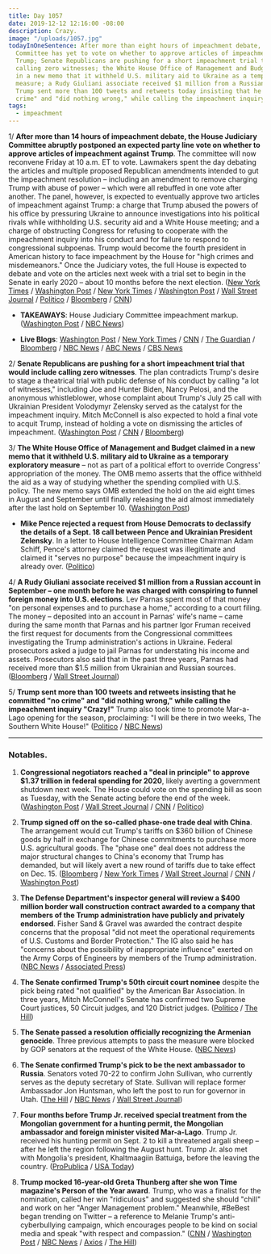 ```yaml
---
title: Day 1057
date: 2019-12-12 12:16:00 -08:00
description: Crazy.
image: "/uploads/1057.jpg"
todayInOneSentence: After more than eight hours of impeachment debate, the House Judiciary
  Committee has yet to vote on whether to approve articles of impeachment against
  Trump; Senate Republicans are pushing for a short impeachment trial that would include
  calling zero witnesses; the White House Office of Management and Budget claimed
  in a new memo that it withheld U.S. military aid to Ukraine as a temporary exploratory
  measure; a Rudy Giuliani associate received $1 million from a Russian account; and
  Trump sent more than 100 tweets and retweets today insisting that he committed "no
  crime" and "did nothing wrong," while calling the impeachment inquiry "Crazy!"
tags:
  - impeachment
---
```


1/ **After more than 14 hours of impeachment debate, the House Judiciary Committee abruptly postponed an expected party line vote on whether to approve articles of impeachment against Trump**. The committee will now reconvene Friday at 10 a.m. ET to vote. Lawmakers spent the day debating the articles and multiple proposed Republican amendments intended to gut the impeachment resolution – including an amendment to remove charging Trump with abuse of power – which were all rebuffed in one vote after another. The panel, however, is expected to eventually approve two articles of impeachment against Trump: a charge that Trump abused the powers of his office by pressuring Ukraine to announce investigations into his political rivals while withholding U.S. security aid and a White House meeting; and a charge of obstructing Congress for refusing to cooperate with the impeachment inquiry into his conduct and for failure to respond to congressional subpoenas. Trump would become the fourth president in American history to face impeachment by the House for "high crimes and misdemeanors." Once the Judiciary votes, the full House is expected to debate and vote on the articles next week with a trial set to begin in the Senate in early 2020 – about 10 months before the next election. ([New York Times](https://www.nytimes.com/2019/12/12/us/politics/trump-impeachment-judiciary.html) / [Washington Post](https://www.washingtonpost.com/news/politics/wp/2019/12/12/house-judiciary-committee-abruptly-adjourns-after-marathon-debate-will-vote-on-articles-of-impeachment-friday-morning/) / [New York Times](https://www.nytimes.com/2019/12/12/us/politics/trump-impeachment-judiciary.html) / [Washington Post](https://www.washingtonpost.com/politics/trump-impeachment-live-updates/2019/12/12/f24545e6-1cca-11ea-8d58-5ac3600967a1_story.html) / [Wall Street Journal](https://www.wsj.com/articles/judiciary-committee-debates-impeachment-ahead-of-vote-11576167160) / [Politico](https://www.politico.com/news/2019/12/12/trump-articles-of-impeachment-083429) / [Bloomberg](https://www.bloomberg.com/news/articles/2019-12-12/judiciary-panel-heads-toward-vote-on-trump-s-impeachment) / [CNN](https://www.cnn.com/2019/12/12/politics/judiciary-committee-impeachment-amendment-vote-thursday/index.html))

* **TAKEAWAYS**: House Judiciary Committee impeachment markup. ([Washington Post](https://www.washingtonpost.com/politics/2019/12/12/takeaways-impeachment-articles-markup/) / [NBC News](https://www.nbcnews.com/politics/trump-impeachment-inquiry/live-blog/impeachment-live-updates-judiciary-debates-articles-impeachment-n1100121/ncrd1100861#liveBlogHeader))

* **Live Blogs**: [Washington Post](https://www.washingtonpost.com/politics/trump-impeachment-live-updates/2019/12/12/f24545e6-1cca-11ea-8d58-5ac3600967a1_story.html) / [New York Times](https://www.nytimes.com/2019/12/12/us/politics/trump-impeachment.html) / [CNN](https://www.cnn.com/politics/live-news/impeachment-inquiry-12-12-2019/index.html) / [The Guardian](https://www.theguardian.com/us-news/live/2019/dec/12/donald-trump-news-today-impeachment-house-articles-vote-live-updates) / [Bloomberg](https://www.bloomberg.com/news/articles/2019-12-12/committee-to-debate-amendments-to-articles-impeachment-update) / [NBC News](https://www.nbcnews.com/politics/trump-impeachment-inquiry/live-blog/impeachment-live-updates-judiciary-debates-articles-impeachment-n1100121) / [ABC News](https://abcnews.go.com/Politics/house-judiciary-debates-wording-trump-impeachment-charges/story?id=67683400) / [CBS News](https://www.cbsnews.com/live-news/articles-of-impeachment-trump-house-judiciary-committee-hearing-markup-vote-live/)

2/ **Senate Republicans are pushing for a short impeachment trial that would include calling zero witnesses**. The plan contradicts Trump's desire to stage a theatrical trial with public defense of his conduct by calling "a lot of witnesses," including Joe and Hunter Biden, Nancy Pelosi, and the anonymous whistleblower, whose complaint about Trump's July 25 call with Ukrainian President Volodymyr Zelensky served as the catalyst for the impeachment inquiry. Mitch McConnell is also expected to hold a final vote to acquit Trump, instead of holding a vote on dismissing the articles of impeachment. ([Washington Post](https://www.washingtonpost.com/politics/senate-republicans-look-to-hold-short-impeachment-trial-despite-trumps-desire-for-a-raucous-show/2019/12/11/b55f7da8-1c58-11ea-9ddd-3e0321c180e7_story.html) / [CNN](https://www.cnn.com/2019/12/11/politics/mcconnell-impeachment-trial-acquittal/) / [Bloomberg](https://www.bloomberg.com/news/articles/2019-12-11/gop-senators-leaning-toward-short-impeachment-trial-for-trump))

3/ **The White House Office of Management and Budget claimed in a new memo that it withheld U.S. military aid to Ukraine as a temporary exploratory measure** – not as part of a political effort to override Congress' appropriation of the money. The OMB memo asserts that the office withheld the aid as a way of studying whether the spending complied with U.S. policy. The new memo says OMB extended the hold on the aid eight times in August and September until finally releasing the aid almost immediately after the last hold on September 10. ([Washington Post](https://www.washingtonpost.com/business/economy/in-new-legal-memo-white-house-budget-office-defends-withholding-aid-to-ukraine/2019/12/11/0caa030e-1b95-11ea-826b-14ef38a0f45f_story.html))

* **Mike Pence rejected a request from House Democrats to declassify the details of a Sept. 18 call between Pence and Ukrainian President Zelensky**. In a letter to House Intelligence Committee Chairman Adam Schiff, Pence's attorney claimed the request was illegitimate and claimed it "serves no purpose" because the impeachment inquiry is already over. ([Politico](https://www.politico.com/news/2019/12/11/pence-impeachment-declassify-testimony-083349))

4/ **A Rudy Giuliani associate received $1 million from a Russian account in September – one month before he was charged with conspiring to funnel foreign money into U.S. elections**. Lev Parnas spent most of that money "on personal expenses and to purchase a home," according to a court filing. The money – deposited into an account in Parnas' wife's name – came during the same month that Parnas and his partner Igor Fruman received the first request for documents from the Congressional committees investigating the Trump administration's actions in Ukraine. Federal prosecutors asked a judge to jail Parnas for understating his income and assets. Prosecutors also said that in the past three years, Parnas had received more than $1.5 million from Ukrainian and Russian sources. ([Bloomberg](https://www.bloomberg.com/news/articles/2019-12-11/giuliani-associate-parnas-got-1-million-from-russia-u-s-says) / [Wall Street Journal](https://www.wsj.com/articles/prosecutors-say-giuliani-associate-parnas-hid-income-should-be-detained-11576121113))

5/ **Trump sent more than 100 tweets and retweets insisting that he committed "no crime" and "did nothing wrong," while calling the impeachment inquiry "Crazy!"** Trump also took time to promote Mar-a-Lago opening for the season, proclaiming: "I will be there in two weeks, The Southern White House!" ([Politico](https://www.politico.com/news/2019/12/12/donald-trump-impeachment-083517) / [NBC News](https://www.nbcnews.com/politics/trump-impeachment-inquiry/trump-hours-vote-impeachment-vote-says-no-crime-crazy-n1100546))

---

### Notables.

1. **Congressional negotiators reached a "deal in principle" to approve $1.37 trillion in federal spending for 2020**, likely averting a government shutdown next week. The House could vote on the spending bill as soon as Tuesday, with the Senate acting before the end of the week. ([Washington Post](https://www.washingtonpost.com/powerpost/congressional-negotiators-reach-tentative-13-trillion-federal-spending-deal/2019/12/12/9629c8fa-1d23-11ea-87f7-f2e91143c60d_story.html) / [Wall Street Journal](https://www.wsj.com/articles/white-house-congress-near-spending-deal-as-deadline-approaches-11576161538) / [CNN](https://www.cnn.com/2019/12/12/politics/deal-in-principle-on-2020-spending-bills-reached/index.html) / [Politico](https://www.politico.com/news/2019/12/12/lawmakers-reach-a-bipartisan-deal-in-principle-to-fund-the-government-083826))

2. **Trump signed off on the so-called phase-one trade deal with China**. The arrangement would cut Trump's tariffs on $360 billion of Chinese goods by half in exchange for Chinese commitments to purchase more U.S. agricultural goods. The "phase one" deal does not address the major structural changes to China's economy that Trump has demanded, but will likely avert a new round of tariffs due to take effect on Dec. 15. ([Bloomberg](https://www.bloomberg.com/news/articles/2019-12-12/u-s-reaches-deal-in-principle-with-china-awaits-trump-sign-off) / [New York Times](https://www.nytimes.com/2019/12/12/business/economy/trump-china-trade-deal.html) / [Wall Street Journal](https://www.wsj.com/articles/trump-says-u-s-is-very-close-to-a-big-deal-with-china-on-trade-11576162614) / [CNN](https://www.cnn.com/2019/12/12/politics/us-china-phase-one-trade-deal/index.html) / [Washington Post](https://www.washingtonpost.com/business/2019/12/12/trump-says-trade-deal-with-china-is-very-close-just-days-ahead-tariff-deadline/))

3. **The Defense Department's inspector general will review a $400 million border wall construction contract awarded to a company that members of the Trump administration have publicly and privately endorsed**. Fisher Sand & Gravel was awarded the contract despite concerns that the proposal "did not meet the operational requirements of U.S. Customs and Border Protection." The IG also said he has "concerns about the possibility of inappropriate influence" exerted on the Army Corps of Engineers by members of the Trump administration. ([NBC News](https://www.nbcnews.com/politics/immigration/pentagon-watchdog-plans-review-award-400m-border-wall-contract-firm-n1099911) / [Associated Press](https://apnews.com/d2474701743e9cc9f7ffda888b5371e9))

4. **The Senate confirmed Trump's 50th circuit court nominee** despite the pick being rated "not qualified" by the American Bar Association. In three years, Mitch McConnell's Senate has confirmed two Supreme Court justices, 50 Circuit judges, and 120 District judges. ([Politico](https://www.politico.com/news/2019/12/12/trump-judges-mcconnell-circuit-082836) / [The Hill](https://thehill.com/blogs/floor-action/senate/474212-senate-confirms-trumps-50th-circuit-judge-despite-not-qualified))

5. **The Senate passed a resolution officially recognizing the Armenian genocide**. Three previous attempts to pass the measure were blocked by GOP senators at the request of the White House. ([NBC News](https://www.nbcnews.com/politics/congress/senate-passes-resolution-recognizing-armenian-genocide-n1100886))

6. **The Senate confirmed Trump's pick to be the next ambassador to Russia**. Senators voted 70-22 to confirm John Sullivan, who currently serves as the deputy secretary of State. Sullivan will replace former Ambassador Jon Huntsman, who left the post to run for governor in Utah. ([The Hill](https://thehill.com/homenews/senate/474318-senate-confirms-trumps-russia-ambassador) / [NBC News](https://www.nbcnews.com/politics/congress/senate-confirms-new-trump-ambassador-russia-n1100851) / [Wall Street Journal](https://www.wsj.com/articles/senate-confirms-new-u-s-envoy-to-russia-11576173685))

7. **Four months before Trump Jr. received special treatment from the Mongolian government for a hunting permit, the Mongolian ambassador and foreign minister visited Mar-a-Lago**. Trump Jr. received his hunting permit on Sept. 2 to kill a threatened argali sheep – after he left the region following the August hunt. Trump Jr. also met with Mongolia's president, Khaltmaagiin Battuiga, before the leaving the country. ([ProPublica](https://www.propublica.org/article/trump-inc-podcast-donald-trump-jr-went-to-mongolia-got-special-treatment-from-the-government-and-killed-an-endangered-sheep) / [USA Today](https://www.usatoday.com/story/news/politics/2019/12/12/donald-trump-jr-got-sheep-permit-after-mongolian-officials-florida/4407307002/))

8. **Trump mocked 16-year-old Greta Thunberg after she won Time magazine's Person of the Year award**. Trump, who was a finalist for the nomination, called her win "ridiculous" and suggested she should "chill" and work on her "Anger Management problem." Meanwhile, #BeBest began trending on Twitter – a reference to Melanie Trump's anti-cyberbullying campaign, which encourages people to be kind on social media and speak "with respect and compassion." ([CNN](https://www.cnn.com/2019/12/12/politics/trump-greta-thunberg-time-person-of-the-year/index.html) / [Washington Post](https://www.washingtonpost.com/politics/trump-mocks-16-year-old-greta-thunberg-a-day-after-she-is-named-times-person-of-the-year/2019/12/12/fc66f406-1cda-11ea-8d58-5ac3600967a1_story.html) / [NBC News](https://www.nbcnews.com/politics/donald-trump/trump-mocks-greta-thunberg-after-she-wins-time-person-year-n1100531) / [Axios](https://www.axios.com/greta-thunberg-times-2019-person-year-28ab3eac-f4ee-48cb-aa65-717999df5648.html) / [The Hill](https://thehill.com/homenews/administration/474302-melania-trumps-be-best-hashtag-trends-after-president-goes-after))